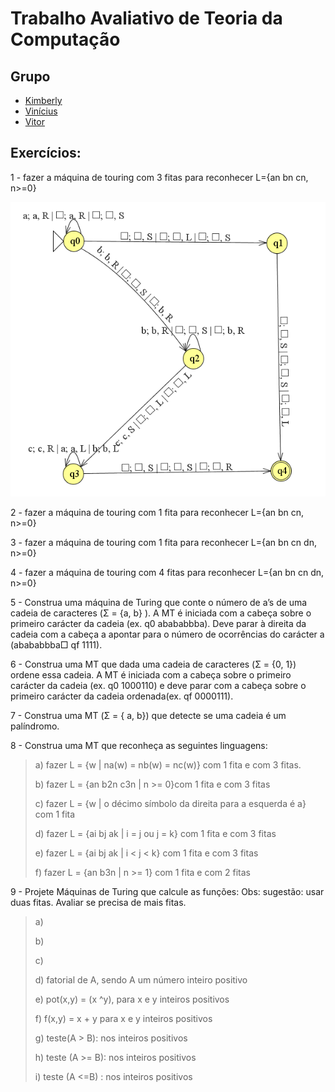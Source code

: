 # Trabalho Avaliativo de Teoria da Computação

## Grupo

- [Kimberly](https://github.com/KimberlyScaldaC)
- [Vinícius]()
- [Vitor](https://github.com/OCVitin)

## Exercícios:

1 - fazer a máquina de touring com 3 fitas para reconhecer L={an bn cn, n>=0} 

<img src="/Kimberly/Ativ1.png">

2 - fazer a máquina de touring com 1 fita para reconhecer L={an bn cn, n>=0}

3 - fazer a máquina de touring com 1 fita para reconhecer L={an bn cn dn, n>=0}

4 - fazer a máquina de touring com 4 fitas para reconhecer L={an bn cn dn, n>=0}

5 - Construa uma máquina de Turing que conte o número de a’s de uma cadeia de caracteres (Σ = {a, b} ). A MT é iniciada com a cabeça sobre o primeiro carácter da cadeia (ex. q0 abababbba). Deve parar à direita da cadeia com a cabeça a apontar para o número de ocorrências do carácter a (abababbba□ qf 1111).

6 - Construa uma MT que dada uma cadeia de caracteres (Σ = {0, 1}) ordene essa cadeia. A MT é iniciada com a cabeça sobre o primeiro carácter da cadeia (ex. q0 1000110) e deve parar com a cabeça sobre o primeiro carácter da cadeia ordenada(ex. qf 0000111).

7 - Construa uma MT (Σ = { a, b}) que detecte se uma cadeia é um palíndromo.

8 - Construa uma MT que reconheça as seguintes linguagens:
>   
>a) fazer L = {w | na(w) = nb(w) = nc(w)} com 1 fita e com 3 fitas.
>
>b) fazer L = {an b2n c3n | n >= 0}com 1 fita e com 3 fitas
>
>c) fazer L = {w | o décimo símbolo da direita para a esquerda é a} com 1 fita
>
>d) fazer L = {ai bj ak | i = j ou j = k} com 1 fita e com 3 fitas
>
>e) fazer L = {ai bj ak | i < j < k} com 1 fita e com 3 fitas
>
>f) fazer L = {an b3n | n >= 1} com 1 fita e com 2 fitas
>

9 - Projete Máquinas de Turing que calcule as funções:
Obs: sugestão: usar duas fitas. Avaliar se precisa de mais fitas.
>
>a)
>
>b)
>
>c)
>
>d) fatorial de A, sendo A um número inteiro positivo
>
>e) pot(x,y) = (x ^y), para x e y inteiros positivos
>
>f) f(x,y) = x + y para x e y inteiros positivos
>
>g) teste(A > B): nos inteiros positivos
>
>h) teste (A >= B): nos inteiros positivos
>
>i) teste (A <=B) : nos inteiros positivos
>
